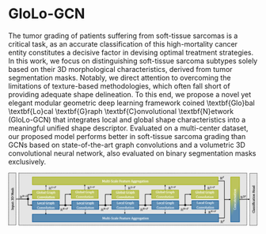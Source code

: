 # GloLo-GCN

The tumor grading of patients suffering from soft-tissue sarcomas is a critical task, as an accurate classification of this high-mortality cancer entity constitutes a decisive factor in devising optimal treatment strategies. In this work, we focus on distinguishing soft-tissue sarcoma subtypes solely based on their 3D morphological characteristics, derived from tumor segmentation masks. Notably, we direct attention to overcoming the limitations of texture-based methodologies, which often fall short of providing adequate shape delineation. To this end, we propose a novel yet elegant modular geometric deep learning framework coined \textbf{Glo}bal \textbf{Lo}cal \textbf{G}raph \textbf{C}onvolutional \textbf{N}etwork (GloLo-GCN) that integrates local and global shape characteristics into a meaningful unified shape descriptor. Evaluated on a multi-center dataset, our proposed model performs better in soft-tissue sarcoma grading than GCNs based on state-of-the-art graph convolutions and a volumetric 3D convolutional neural network, also evaluated on binary segmentation masks exclusively.

<p align="center">
  <img src="./GloLo-GCN.png" width="800"/>
</p>
